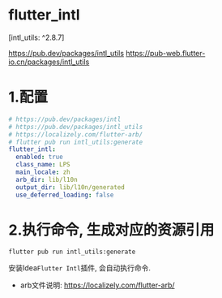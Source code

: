 # flutter_intl

[intl_utils: ^2.8.7]

https://pub.dev/packages/intl_utils
https://pub-web.flutter-io.cn/packages/intl_utils

# 1.配置

```yaml
# https://pub.dev/packages/intl
# https://pub.dev/packages/intl_utils
# https://localizely.com/flutter-arb/
# flutter pub run intl_utils:generate
flutter_intl:
  enabled: true
  class_name: LPS
  main_locale: zh
  arb_dir: lib/l10n
  output_dir: lib/l10n/generated
  use_deferred_loading: false
```

# 2.执行命令, 生成对应的资源引用

`flutter pub run intl_utils:generate`

安装Idea`Flutter Intl`插件, 会自动执行命令.


- arb文件说明: https://localizely.com/flutter-arb/
